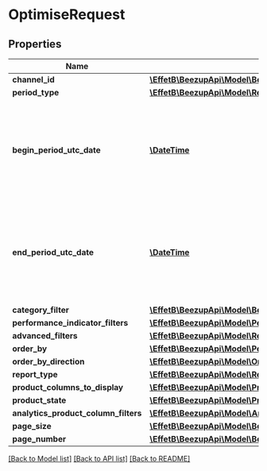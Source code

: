 # OptimiseRequest

## Properties
Name | Type | Description | Notes
------------ | ------------- | ------------- | -------------
**channel_id** | [**\EffetB\BeezupApi\Model\BeezUPCommonChannelId**](BeezUPCommonChannelId.md) |  | [optional] 
**period_type** | [**\EffetB\BeezupApi\Model\ReportFilterPeriodType**](ReportFilterPeriodType.md) |  | 
**begin_period_utc_date** | [**\DateTime**](\DateTime.md) | The begin date period you want to get the report. It&#39;s required only in case of custom period type ! | [optional] 
**end_period_utc_date** | [**\DateTime**](\DateTime.md) | The end date period you want to get the report. It&#39;s required only in case of custom period type ! | [optional] 
**category_filter** | [**\EffetB\BeezupApi\Model\BeezUPCommonCatalogCategoryFilter**](BeezUPCommonCatalogCategoryFilter.md) |  | [optional] 
**performance_indicator_filters** | [**\EffetB\BeezupApi\Model\PerformanceIndicatorFilter[]**](PerformanceIndicatorFilter.md) |  | [optional] 
**advanced_filters** | [**\EffetB\BeezupApi\Model\ReportAdvancedFilters**](ReportAdvancedFilters.md) |  | 
**order_by** | [**\EffetB\BeezupApi\Model\PerformanceIndicatorType**](PerformanceIndicatorType.md) |  | [optional] 
**order_by_direction** | [**\EffetB\BeezupApi\Model\OrderByDirection**](OrderByDirection.md) |  | [optional] 
**report_type** | [**\EffetB\BeezupApi\Model\ReportType**](ReportType.md) |  | 
**product_columns_to_display** | [**\EffetB\BeezupApi\Model\ProductColumnsToDisplay**](ProductColumnsToDisplay.md) |  | [optional] 
**product_state** | [**\EffetB\BeezupApi\Model\ProductStateFilter**](ProductStateFilter.md) |  | [optional] 
**analytics_product_column_filters** | [**\EffetB\BeezupApi\Model\AnalyticsProductColumnFilters**](AnalyticsProductColumnFilters.md) |  | [optional] 
**page_size** | [**\EffetB\BeezupApi\Model\BeezUPCommonPageSize**](BeezUPCommonPageSize.md) |  | [optional] 
**page_number** | [**\EffetB\BeezupApi\Model\BeezUPCommonPageNumber**](BeezUPCommonPageNumber.md) |  | [optional] 

[[Back to Model list]](../README.md#documentation-for-models) [[Back to API list]](../README.md#documentation-for-api-endpoints) [[Back to README]](../README.md)


